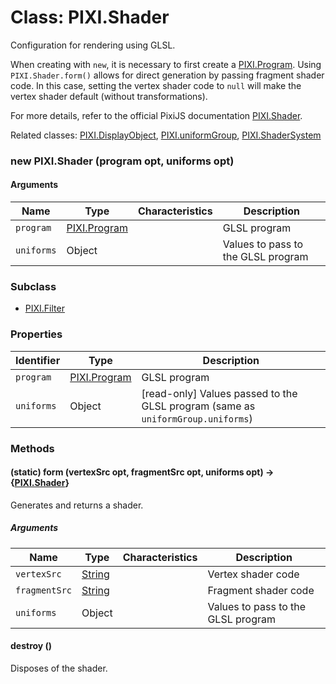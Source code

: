 # Class: PIXI.Shader
Configuration for rendering using GLSL.

When creating with `new`, it is necessary to first create a [PIXI.Program](http://pixijs.download/v5.3.12/docs/PIXI.Program.html). 
Using `PIXI.Shader.form()` allows for direct generation by passing fragment shader code. 
In this case, setting the vertex shader code to `null` will make the vertex shader default (without transformations).

For more details, refer to the official PixiJS documentation [PIXI.Shader](http://pixijs.download/v5.3.12/docs/PIXI.Shader.html).

Related classes: [PIXI.DisplayObject](PIXI.DisplayObject.md), [PIXI.uniformGroup](http://pixijs.download/v5.3.12/docs/PIXI.uniformGroup.html), [PIXI.ShaderSystem](http://pixijs.download/v5.3.12/docs/PIXI.ShaderSystem.html)

### new PIXI.Shader (program opt, uniforms opt)
#### Arguments

| Name      | Type                                                 | Characteristics    | Description                                   |
|-----------|------------------------------------------------------|---------------------|-----------------------------------------------|
| `program` | [PIXI.Program](http://pixijs.download/v5.3.12/docs/PIXI.Program.html) | <optional>          | GLSL program                                  |
| `uniforms`| Object                                               | <optional>          | Values to pass to the GLSL program            |

### Subclass

* [PIXI.Filter](PIXI.Filter.md)

### Properties

| Identifier | Type                                                 | Description                                   |
|------------|------------------------------------------------------|-----------------------------------------------|
| `program`  | [PIXI.Program](http://pixijs.download/v5.3.12/docs/PIXI.Program.html) | GLSL program                                  |
| `uniforms` | Object                                               | [read-only] Values passed to the GLSL program (same as `uniformGroup.uniforms`) |

### Methods

#### (static) form (vertexSrc opt, fragmentSrc opt, uniforms opt) → {[PIXI.Shader](PIXI.Shader.md)}
Generates and returns a shader.

##### Arguments

| Name         | Type                    | Characteristics    | Description                                   |
|--------------|-------------------------|---------------------|-----------------------------------------------|
| `vertexSrc`  | [String](String.md)     | <optional>          | Vertex shader code                            |
| `fragmentSrc`| [String](String.md)     | <optional>          | Fragment shader code                          |
| `uniforms`   | Object                  | <optional>          | Values to pass to the GLSL program            |

#### destroy ()
Disposes of the shader.
